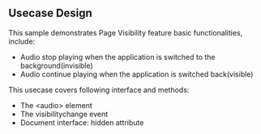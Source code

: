 ## Usecase Design

This sample demonstrates Page Visibility feature basic functionalities, include:

* Audio stop playing when the application is switched to the background(invisible)
* Audio continue playing when the application is switched back(visible)

This usecase covers following interface and methods:

* The &lt;audio&gt; element
* The visibilitychange event
* Document interface: hidden attribute
